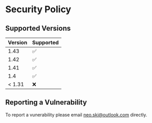 # Security Policy

## Supported Versions

| Version | Supported          |
| ------- | ------------------ |
| 1.43    | :white_check_mark: |
| 1.42    | :white_check_mark: |
| 1.41    | :white_check_mark: |
| 1.4     | :white_check_mark: |
| < 1.31  | :x:                |

## Reporting a Vulnerability

To report a vunerability please email [neo.ski@outlook.com](mailto:neo.ski@outlook.com) directly.
